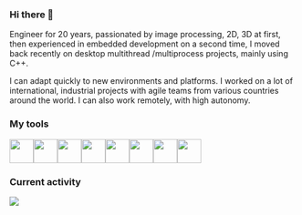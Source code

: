 ### Hi there 👋

Engineer for 20  years, passionated by image processing, 2D, 3D at first, then experienced in embedded development on a second time, I moved back recently on desktop multithread /multiprocess projects, mainly using  C++.

I can adapt quickly to new environments and platforms.
I worked on a lot of international, industrial projects with agile teams from various countries around the world. I can also work remotely, with high autonomy.

### My tools

<img width="42px" src="https://cdn.jsdelivr.net/gh/devicons/devicon/icons/cplusplus/cplusplus-original.svg" /><img width="42px" src="https://cdn.jsdelivr.net/gh/devicons/devicon/icons/python/python-original-wordmark.svg" /><img width="42px" src="https://cdn.jsdelivr.net/gh/devicons/devicon/icons/git/git-original-wordmark.svg" /><img width="42px" src="https://cdn.jsdelivr.net/gh/devicons/devicon/icons/processing/processing-original-wordmark.svg" /><img width="42px" src="https://cdn.jsdelivr.net/gh/devicons/devicon/icons/jira/jira-original-wordmark.svg" /><img width="42px" src="https://cdn.jsdelivr.net/gh/devicons/devicon/icons/github/github-original-wordmark.svg" /><img width="42px" src="https://cdn.jsdelivr.net/gh/devicons/devicon/icons/visualstudio/visualstudio-plain-wordmark.svg" /><img width="42px" src="https://cdn.jsdelivr.net/gh/devicons/devicon/icons/vscode/vscode-original-wordmark.svg" />


### Current activity

[![](https://github-readme-stats.vercel.app/api?username=bertrandboudaud)](https://github.com/anuraghazra/github-readme-stats)

<!--
**bertrandboudaud/bertrandboudaud** is a ✨ _special_ ✨ repository because its `README.md` (this file) appears on your GitHub profile.

Here are some ideas to get you started:

- 🔭 I’m currently working on ...
- 🌱 I’m currently learning ...
- 👯 I’m looking to collaborate on ...
- 🤔 I’m looking for help with ...
- 💬 Ask me about ...
- 📫 How to reach me: ...
- 😄 Pronouns: ...
- ⚡ Fun fact: ...
-->
